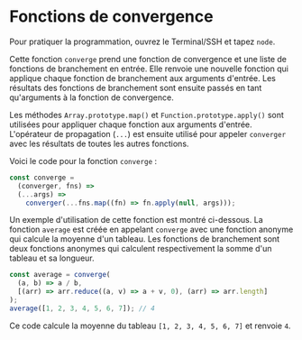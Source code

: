 # Fonctions de convergence

Pour pratiquer la programmation, ouvrez le Terminal/SSH et tapez `node`.

Cette fonction `converge` prend une fonction de convergence et une liste de fonctions de branchement en entrée. Elle renvoie une nouvelle fonction qui applique chaque fonction de branchement aux arguments d'entrée. Les résultats des fonctions de branchement sont ensuite passés en tant qu'arguments à la fonction de convergence.

Les méthodes `Array.prototype.map()` et `Function.prototype.apply()` sont utilisées pour appliquer chaque fonction aux arguments d'entrée. L'opérateur de propagation (`...`) est ensuite utilisé pour appeler `converger` avec les résultats de toutes les autres fonctions.

Voici le code pour la fonction `converge` :

```js
const converge =
  (converger, fns) =>
  (...args) =>
    converger(...fns.map((fn) => fn.apply(null, args)));
```

Un exemple d'utilisation de cette fonction est montré ci-dessous. La fonction `average` est créée en appelant `converge` avec une fonction anonyme qui calcule la moyenne d'un tableau. Les fonctions de branchement sont deux fonctions anonymes qui calculent respectivement la somme d'un tableau et sa longueur.

```js
const average = converge(
  (a, b) => a / b,
  [(arr) => arr.reduce((a, v) => a + v, 0), (arr) => arr.length]
);
average([1, 2, 3, 4, 5, 6, 7]); // 4
```

Ce code calcule la moyenne du tableau `[1, 2, 3, 4, 5, 6, 7]` et renvoie `4`.
